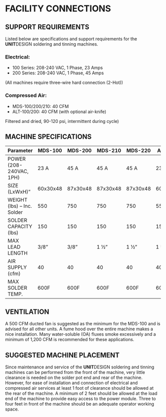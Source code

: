 
# FACILITY CONNECTIONS

## SUPPORT REQUIREMENTS

Listed below are specifications and support requirements for the **UNIT**DESIGN soldering and tinning machines.

### Electrical:

- 100 Series: 208-240 VAC, 1 Phase, 23 Amps
- 200 Series: 208-240 VAC, 1 Phase, 45 Amps

(All machines require three-wire hard connection (2-Hot))

### Compressed Air:

- MDS-100/200/210: 40 CFM
- ALT-100/200: 40 CFM (with optional air-knife)

Filtered and dried, 90-120 psi, intermittent during cycle)

## MACHINE SPECIFICATIONS


  Parameter                  | MDS-100   | MDS-200   | MDS-210   | MDS-220   | ALT-100   | ALT-200
  ---------------------------|-----------|-----------|-----------|-----------|-----------|----------
  POWER (208-240VAC, 1PH)    | 23 A      | 45 A      | 45 A      | 45 A      | 23 A      | 45 A
  SIZE (LxWxH)”              | 60x30x48  | 87x30x48  | 87x30x48  | 87x30x48  | 60x30x48  | 87x30x48
  WEIGHT (lbs) – Inc. Solder | 550       | 750       | 750       | 750       | 550       | 750
  SOLDER CAPACITY (lbs)      | 150       | 150       | 150       | 150       | 150       | 150
  MAX LEAD LENGTH            | 3/8”      | 3/8”      | 1 ½”      | 1 ½”      | 1 ¾”      | 1 ¾”
  AIR SUPPLY (cfm)           | 40        | 40        | 40        | 40        | 40 opt.   | 40 opt.
  MAX SOLDER TEMP.           | 600F      | 600F      | 600F      | 600F      | 600F      | 600F

## VENTILATION

A 500 CFM ducted fan is suggested as the minimum for the MDS-100 and is advised for all other units. A fume hood over the entire machine makes a nice installation. Many water-soluble (OA) fluxes smoke excessively and a minimum of 1,200 CFM is recommended for these applications.

## SUGGESTED MACHINE PLACEMENT

Since maintenance and service of the **UNIT**DESIGN soldering and tinning machines can be performed from the front of the machine, very little clearance is needed on the solder pot end and rear of the machine. However, for ease of installation and connection of electrical and compressed air services at least 1 foot of clearance should be allowed at the rear of the machine. A minimum of 2 feet should be allowed at the load end of the machine to provide easy access to the power module. Three to four feet in front of the machine should be an adequate operator working space.

